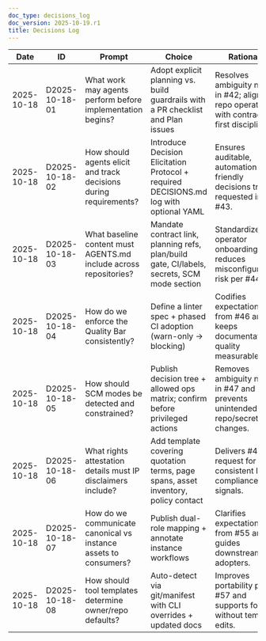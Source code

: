 ```yaml
---
doc_type: decisions_log
doc_version: 2025-10-19.r1
title: Decisions Log
---
```


| Date       | ID                | Prompt                                                               | Choice                                                                                  | Rationale                                                                                               | Linked Artifacts                                             |
| ---------- | ----------------- | -------------------------------------------------------------------- | ---------------------------------------------------------------------------------------- | -------------------------------------------------------------------------------------------------------- | ------------------------------------------------------------ |
| 2025-10-18 | D2025-10-18-01    | What work may agents perform before implementation begins?          | Adopt explicit planning vs. build guardrails with a PR checklist and Plan issues          | Resolves ambiguity noted in #42; aligns repo operations with contract-first discipline.                  | docs/design/ENGINEERING_CONTRACT.md, issue #42               |
| 2025-10-18 | D2025-10-18-02    | How should agents elicit and track decisions during requirements?   | Introduce Decision Elicitation Protocol + required DECISIONS.md log with optional YAML   | Ensures auditable, automation-friendly decisions trail as requested in #43.                             | docs/design/ENGINEERING_CONTRACT.md, templates/…, issue #43  |
| 2025-10-18 | D2025-10-18-03    | What baseline content must AGENTS.md include across repositories?   | Mandate contract link, planning refs, plan/build gate, CI/labels, secrets, SCM mode section | Standardizes operator onboarding and reduces misconfiguration risk per #44.                              | docs/design/ENGINEERING_CONTRACT.md, AGENTS.md, issue #44    |
| 2025-10-18 | D2025-10-18-04    | How do we enforce the Quality Bar consistently?                     | Define a linter spec + phased CI adoption (warn-only → blocking)                         | Codifies expectations from #46 and keeps documentation quality measurable.                              | docs/design/ENGINEERING_CONTRACT.md, docs/kb/howtos/quality-bar-linter.md, issue #46 |
| 2025-10-18 | D2025-10-18-05    | How should SCM modes be detected and constrained?                   | Publish decision tree + allowed ops matrix; confirm before privileged actions            | Removes ambiguity noted in #47 and prevents unintended repo/secret changes.                            | docs/design/ENGINEERING_CONTRACT.md, docs/kb/howtos/scm-mode-decision-tree.md, issue #47 |
| 2025-10-18 | D2025-10-18-06    | What rights attestation details must IP disclaimers include?        | Add template covering quotation terms, page spans, asset inventory, policy contact       | Delivers #49’s request for consistent IP compliance signals.                                           | docs/kb/howtos/ip-disclaimer.md, issue #49                    |
| 2025-10-18 | D2025-10-18-07    | How do we communicate canonical vs instance assets to consumers?    | Publish dual-role mapping + annotate instance workflows                                  | Clarifies expectations from #55 and guides downstream adopters.                                       | docs/kb/dual-role.md, README.md, issue #55                    |
| 2025-10-18 | D2025-10-18-08    | How should tool templates determine owner/repo defaults?            | Auto-detect via git/manifest with CLI overrides + updated docs                           | Improves portability per #57 and supports forks without template edits.                                | tools/*.py templates, README.md, issue #57                    |
